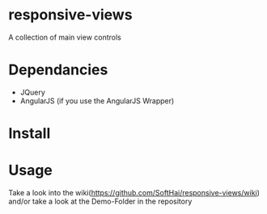 responsive-views
================

A collection of main view controls

Dependancies
================
* JQuery
* AngularJS (if you use the AngularJS Wrapper)

Install
================


Usage
================
Take a look into the wiki(https://github.com/SoftHai/responsive-views/wiki) and/or take a look at the Demo-Folder in the repository
